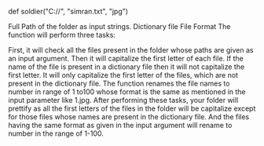 def soldier("C://", "simran.txt", "jpg")

Full Path of the folder as input strings.
Dictionary file
File Format
The function will perform three tasks:

First, it will check all the files present in the folder whose paths are given as an input argument.
Then it will capitalize the first letter of each file. If the name of the file is present in a dictionary file then it will not capitalize the first letter. It will only capitalize the first letter of the files, which are not present in the dictionary file. 
The function renames the file names to number in range of 1 to100 whose format is the same as mentioned in the input parameter like 1.jpg.
After performing these tasks, your folder will prettify as all the first letters of the files in the folder will be capitalize except for those files whose names are present in the dictionary file. And the files having the same format as given in the input argument will rename to number in the range of 1-100.
